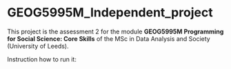 # GEOG5995M_Independent_project

This project is the assessment 2 for the module **GEOG5995M Programming for Social Science: Core Skills** of the MSc in Data Analysis and Society (University of Leeds).

Instruction how to run it:

